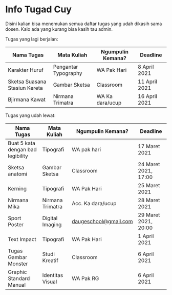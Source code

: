 # Info Tugad Cuy
Disini kalian bisa menemukan semua daftar tugas yang udah dikasih sama dosen. Kalo ada yang kurang bisa kasih tau admin.

Tugas yang lagi berjalan:

| Nama Tugas                    | Mata Kuliah          | Ngumpulin Kemana? | Deadline      |
| ----------------------------- | -------------------- | ----------------- | ------------- |
| Karakter Huruf                | Pengantar Typography | WA Pak Hari       | 8 April 2021  |
| Sketsa Suasana Stasiun Kereta | Gambar Sketsa        | Classroom         | 11 April 2021 |
| Bjirmana Kawat                | Nirmana Trimatra     | WA Ka dara/ucup   | 16 April 2021 |

Tugas yang udah lewat:

| Nama Tugas                        | Mata Kuliah      | Ngumpulin Kemana?     | Deadline             |
| --------------------------------- | ---------------- | --------------------- | -------------------- |
| Buat 5 kata dengan bad legibility | Tipografi        | WA pak hari           | 17 Maret 2021        |
| Sketsa anatomi                    | Gambar Sketsa    | Classroom             | 24 Maret 2021, 17:00 |
| Kerning                           | Tipografi        | WA Pak Hari           | 25 Maret 2021        |
| Nirmana Mika                      | Nirmana Trimatra | Acc. Ka dara/ucup     | 28 Maret 2021        |
| Sport Poster                      | Digital Imaging  | daugeschool@gmail.com | 29 Maret 2021, 20:00 |
| Text Impact                       | Tipografi        | WA Pak Hari           | 1 April 2021         |
| Tugas Gambar Monster              | Studi Kreatif    | Classroom             | 6 April 2021         |
| Graphic Standard Manual           | Identitas Visual | WA Pak RG             | 6 April 2021         |

